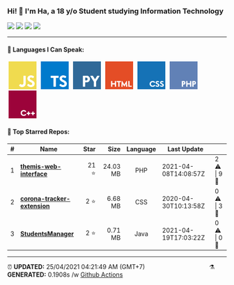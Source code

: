 <h3>Hi! 👋 I'm Ha, a 18 y/o Student studying Information Technology</h3>
<span>
	<img src="https://img.shields.io/badge/27-STARS-8cecff?style=for-the-badge">
	<img src="https://img.shields.io/badge/8-REPOS-f2e174?style=for-the-badge">
	<img src="https://img.shields.io/badge/8-FOLLOWERS-ff9eb6?style=for-the-badge">
	<img src="https://estruyf-github.azurewebsites.net/api/VisitorHit?user=belivipro9x99&repo=belivipro9x99&countColor=#ff85c8">
</span>

<hr>

<h4>🧬 Languages I Can Speak:</h4>
<span>
	<img style="margin: 0 3px" width="64" src="assets/icons/js.png" title="JavaScript">
	<img style="margin: 0 3px" width="64" src="assets/icons/ts.png" title="TypeScript">
	<img style="margin: 0 3px" width="64" src="assets/icons/py.png" title="Python">
	<img style="margin: 0 3px" width="64" src="assets/icons/html.png" title="Hypertext Markup Language">
	<img style="margin: 0 3px" width="64" src="assets/icons/css.png" title="Cascading Style Sheets">
	<img style="margin: 0 3px" width="64" src="assets/icons/php.png" title="Hypertext Preprocessor">
	<img style="margin: 0 3px" width="64" src="assets/icons/cpp.png" title="C++">
</span>

<h4>🥇 Top Starred Repos:</h4>

|#|Name|Star|Size|Language|Last Update||
|---|---|---:|---:|:---:|---|--|
|1|**[themis-web-interface](https://github.com/belivipro9x99/themis-web-interface)**|21 ⭐|24.03 MB|PHP|2021-04-08T14:08:57Z|2 ⚠  \|  9 🍴|
|2|**[corona-tracker-extension](https://github.com/belivipro9x99/corona-tracker-extension)**|2 ⭐|6.68 MB|CSS|2020-04-30T10:13:58Z|0 ⚠  \|  3 🍴|
|3|**[StudentsManager](https://github.com/belivipro9x99/StudentsManager)**|2 ⭐|0.71 MB|Java|2021-04-19T17:03:22Z|0 ⚠  \|  0 🍴|


<hr>

<span style="clear: both">
	<span align="left">⏰ <b>UPDATED:</b> 25/04/2021 04:21:49 AM (GMT+7)</span>
	<span>&emsp;&emsp;&emsp;&emsp;&emsp;&emsp;&emsp;&emsp;&emsp;&emsp;</span>
	<span align="right">⚗ <b>GENERATED:</b> 0.1908s /w <a href="https://github.com/belivipro9x99/belivipro9x99/actions" target="_blank">Github Actions</a></span>
</span>